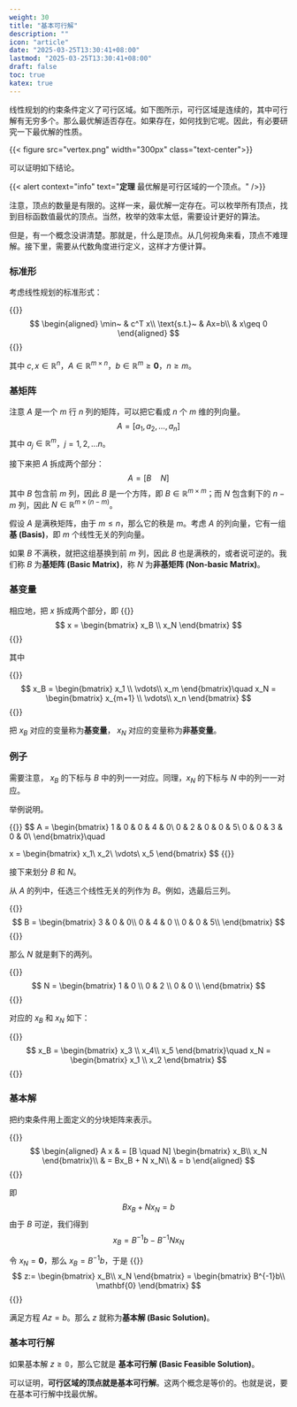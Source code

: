 ```yaml
---
weight: 30
title: "基本可行解"
description: ""
icon: "article"
date: "2025-03-25T13:30:41+08:00"
lastmod: "2025-03-25T13:30:41+08:00"
draft: false
toc: true
katex: true
---
```


线性规划的约束条件定义了可行区域。如下图所示，可行区域是连续的，其中可行解有无穷多个。那么最优解适否存在。如果存在，如何找到它呢。因此，有必要研究一下最优解的性质。

{{< figure src="vertex.png" width="300px" class="text-center">}}

可以证明如下结论。

{{< alert context="info" text="**定理** 最优解是可行区域的一个顶点。" />}}

注意，顶点的数量是有限的。这样一来，最优解一定存在。可以枚举所有顶点，找到目标函数值最优的顶点。当然，枚举的效率太低，需要设计更好的算法。

但是，有一个概念没讲清楚。那就是，什么是顶点。从几何视角来看，顶点不难理解。接下里，需要从代数角度进行定义，这样才方便计算。

### 标准形

考虑线性规划的标准形式：

{{<katex>}}
$$
\begin{aligned}
\min~ & c^T x\\ 
\text{s.t.}~ & Ax=b\\
& x\geq 0
\end{aligned}
$$
{{</katex>}}

其中 $c, x \in \mathbb{R}^n$，$A\in\mathbb{R}^{m\times n}$，$b\in\mathbb{R}^m \geq \mathbf{0}$，$n\geq m$。

### 基矩阵

注意 $A$ 是一个 $m$ 行 $n$ 列的矩阵，可以把它看成 $n$ 个 $m$ 维的列向量。
$$
A = [a_1, a_2, ..., a_n]
$$
其中 $a_j \in \mathbb{R}^m$，$j=1,2,...n$。

接下来把 $A$ 拆成两个部分：
$$
A = [B \quad N]
$$
其中 $B$ 包含前 $m$ 列，因此 $B$ 是一个方阵，即 $B\in \mathbb{R}^{m\times m}$；而 $N$ 包含剩下的 $n-m$ 列，因此 $N \in \mathbb{R}^{m \times (n-m)}$。

假设 $A$ 是满秩矩阵，由于 $m\leq n$，那么它的秩是 $m$。考虑 $A$ 的列向量，它有一组**基 (Basis)**，即 $m$ 个线性无关的列向量。

如果 $B$ 不满秩，就把这组基换到前 $m$ 列，因此 $B$ 也是满秩的，或者说可逆的。我们称 $B$ 为**基矩阵 (Basic Matrix)**，称 $N$ 为**非基矩阵 (Non-basic Matrix)**。


### 基变量

相应地，把 $x$ 拆成两个部分，即
{{<katex>}}
$$
x = \begin{bmatrix}
x_B \\
x_N
\end{bmatrix}
$$
{{</katex>}}

其中 

{{<katex>}}
$$
x_B = \begin{bmatrix}
x_1 \\
\vdots\\
x_m
\end{bmatrix}\quad
x_N = \begin{bmatrix}
x_{m+1} \\
\vdots\\
x_n
\end{bmatrix}
$$
{{</katex>}}

把 $x_B$ 对应的变量称为**基变量**， $x_N$ 对应的变量称为**非基变量**。


### 例子

需要注意， $x_B$ 的下标与 $B$ 中的列一一对应。同理，$x_N$ 的下标与 $N$ 中的列一一对应。

举例说明。

{{<katex>}}
$$
A = \begin{bmatrix}
1 & 0 & 0 & 4 & 0\\
0 & 2 & 0 & 0 & 5\\
0 & 0 & 3 & 0 & 0\\
\end{bmatrix}\quad

x = \begin{bmatrix}
x_1\\
x_2\\
\vdots\\
x_5
\end{bmatrix}
$$
{{</katex>}}

接下来划分 $B$ 和 $N$。

从 $A$ 的列中，任选三个线性无关的列作为 $B$。例如，选最后三列。

{{<katex>}}
$$
B = \begin{bmatrix}
3 & 0 & 0\\
0 & 4 & 0 \\
0 & 0 & 5\\
\end{bmatrix}
$$
{{</katex>}}

那么 $N$ 就是剩下的两列。

{{<katex>}}
$$
N = \begin{bmatrix}
1 & 0 \\
0 & 2  \\
0 & 0 \\
\end{bmatrix}
$$
{{</katex>}}

对应的 $x_B$ 和 $x_N$ 如下：

{{<katex>}}
$$
x_B = \begin{bmatrix}
x_3 \\
x_4\\
x_5
\end{bmatrix}\quad
x_N = \begin{bmatrix}
x_1 \\
x_2
\end{bmatrix}
$$
{{</katex>}}

### 基本解

把约束条件用上面定义的分块矩阵来表示。

{{<katex>}}
$$
\begin{aligned}
A x & = 
[B \quad N]
\begin{bmatrix}
x_B\\
x_N
\end{bmatrix}\\
& = Bx_B + N x_N\\
& = b
\end{aligned}
$$
{{</katex>}}

即
$$
Bx_B + N x_N = b
$$
由于 $B$ 可逆，我们得到
$$
x_B = B^{-1}b - B^{-1}Nx_N
$$

令 $x_N = \mathbf{0}$，那么 $x_B = B^{-1}b$，于是
{{<katex>}}
$$
z:= \begin{bmatrix}
x_B\\
x_N
\end{bmatrix} = \begin{bmatrix}
B^{-1}b\\
\mathbf{0}
\end{bmatrix}
$$
{{</katex>}}

满足方程 $Az = b$。那么 $z$ 就称为**基本解 (Basic Solution)**。

### 基本可行解

如果基本解 $z\geq \mathbb{0}$，那么它就是 **基本可行解 (Basic Feasible Solution)**。

可以证明，**可行区域的顶点就是基本可行解**。这两个概念是等价的。也就是说，要在基本可行解中找最优解。